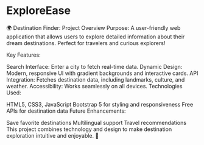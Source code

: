 # ExploreEase

🌍 Destination Finder: Project Overview
Purpose:
A user-friendly web application that allows users to explore detailed information about their dream destinations. Perfect for travelers and curious explorers!

Key Features:

Search Interface: Enter a city to fetch real-time data.
Dynamic Design: Modern, responsive UI with gradient backgrounds and interactive cards.
API Integration: Fetches destination data, including landmarks, culture, and weather.
Accessibility: Works seamlessly on all devices.
Technologies Used:

HTML5, CSS3, JavaScript
Bootstrap 5 for styling and responsiveness
Free APIs for destination data
Future Enhancements:

Save favorite destinations
Multilingual support
Travel recommendations
This project combines technology and design to make destination exploration intuitive and enjoyable. 🌟
